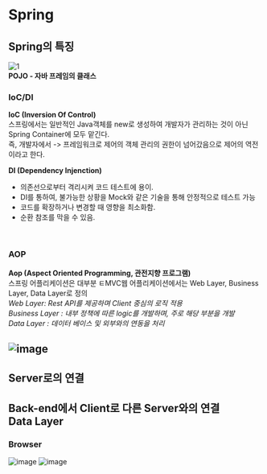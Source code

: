 # Spring

## Spring의 특징
![1](https://user-images.githubusercontent.com/72143238/170435992-70a0384d-c1a1-4560-8894-62ed7fb3815b.JPG)
<br>
**POJO - 자바 프레임의 클래스**

### IoC/DI
**IoC (Inversion Of Control)** <br>
스프링에서는 일반적인 Java객체를 new로 생성하여 개발자가 관리하는 것이 아닌 Spring Container에 모두 맡긴다.<br>
즉, 개발자에서 -> 프레임워크로 제어의 객체 관리의 권한이 넘어갔음으로 제어의 역전이라고 한다.<br>

**DI (Dependency Injenction)**
- 의존선으로부터 격리시켜 코드 테스트에 용이.
- DI를 통하여, 불가능한 상황을 Mock와 같은 기술을 통해 안정적으로 테스트 가능
- 코드를 확장하거나 변경할 때 영향을 최소화함.
- 순환 참조를 막을 수 있음.
<br>

### AOP <br>
**Aop (Aspect Oriented Programming, 관전지향 프로그램)**<br>
스프링 어플리케이션은 대부분 ㅌMVC웹 어플리케이션에서는 Web Layer, Business Layer, Data Layer로 정의 <br>
*Web Layer: Rest API를 제공하며 Client 중심의 로직 적용* <br>
*Business Layer : 내부 정책에 따른 logic를 개발하며, 주로 해당 부분을 개발* <br>
*Data Layer : 데이터 베이스 및 외부와의 연동을 처리* <br>

![image](https://user-images.githubusercontent.com/72143238/170861464-95df511b-60a0-47a2-a06f-efd2733ca469.png)
---------------------------------------------------------------------------------------------------------
## Server로의 연결<br>
Back-end에서 Client로 다른 Server와의 연결<br>
Data Layer
---------------------------------------------------------------------------------------------------------
### Browser
![image](https://user-images.githubusercontent.com/72143238/179262811-383378b0-2314-46a2-a35c-dcfee37289e5.png)
![image](https://user-images.githubusercontent.com/72143238/179262940-27e420ff-5e9b-41d7-919b-f02cfba182bb.png)
